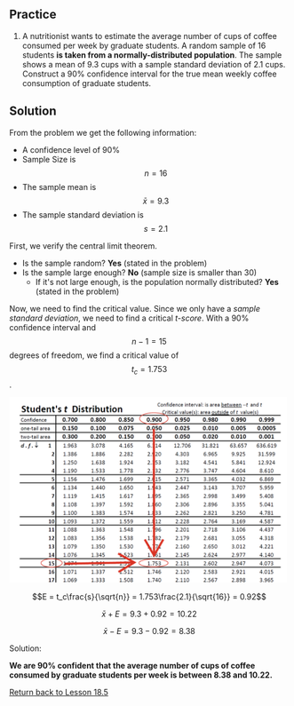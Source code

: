 <head>
<script src="https://polyfill.io/v3/polyfill.min.js?features=es6"></script>
<script id="MathJax-script" async src="https://cdn.jsdelivr.net/npm/mathjax@3/es5/tex-mml-chtml.js"></script>
</head>

## Practice
1. A nutritionist wants to estimate the average number of cups of coffee consumed per week by graduate students. A random sample of 16 students __is taken from a normally-distributed population__. The sample shows a mean of 9.3 cups with a sample standard deviation of 2.1 cups. Construct a 90% confidence interval for the true mean weekly coffee consumption of graduate students.

## Solution
From the problem we get the following information:
* A confidence level of 90%
* Sample Size is $$n=16$$
* The sample mean is $$\bar{x} = 9.3$$
* The sample standard deviation is $$s=2.1$$

First, we verify the central limit theorem.
* Is the sample random? __Yes__ (stated in the problem)
* Is the sample large enough? __No__ (sample size is smaller than 30)
  * If it's not large enough, is the population normally distributed? __Yes__ (stated in the problem)

Now, we need to find the critical value. Since we only have a *sample standard deviation*, we need to find a critical *t-score*. With a 90% confidence interval and $$n-1 = 15$$ degrees of freedom, we find a critical value of $$t_c = 1.753$$.

<img src="../images/Fig18_5e_Practice1.png?raw=true" width="500" alt="Finding Critical Value for Practice Problem 1">

$$E = t_c\frac{s}{\sqrt{n}} = 1.753\frac{2.1}{\sqrt{16}} = 0.92$$

$$\bar{x} + E = 9.3 + 0.92 = 10.22$$

$$\bar{x} - E = 9.3 - 0.92 = 8.38$$

Solution:

__We are 90% confident that the average number of cups of coffee consumed by graduate students per week is between 8.38 and 10.22.__

[Return back to Lesson 18.5](../18_5_StudentT.md#practice)
